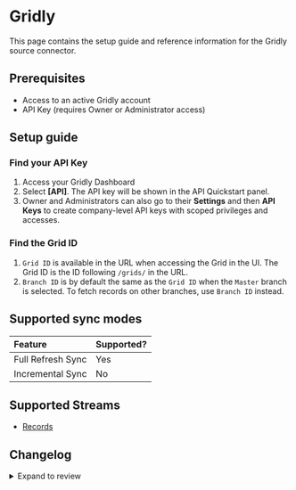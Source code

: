# Gridly

This page contains the setup guide and reference information for the Gridly source connector.

## Prerequisites

- Access to an active Gridly account
- API Key (requires Owner or Administrator access)

## Setup guide

### Find your API Key

1. Access your Gridly Dashboard
2. Select **[API]**. The API key will be shown in the API Quickstart panel.
2. Owner and Administrators can also go to their **Settings** and then **API Keys** to create company-level API keys with scoped privileges and accesses.

### Find the Grid ID

1. `Grid ID` is available in the URL when accessing the Grid in the UI. The Grid ID is the ID following `/grids/` in the URL.
2. `Branch ID` is by default the same as the `Grid ID` when the `Master` branch is selected. To fetch records on other branches, use `Branch ID` instead.

## Supported sync modes

| Feature           | Supported? |
| :---------------- | :--------- |
| Full Refresh Sync | Yes        |
| Incremental Sync  | No         |

## Supported Streams

- [Records](https://www.gridly.com/docs/api/#record)

## Changelog

<details>
  <summary>Expand to review</summary>

| Version | Date       | Pull Request                                             | Subject                                                     |
| :------ | :--------- | :------------------------------------------------------- | :---------------------------------------------------------- |
| 0.1.34 | 2025-03-29 | [56648](https://github.com/airbytehq/airbyte/pull/56648) | Update dependencies |
| 0.1.33 | 2025-03-22 | [55501](https://github.com/airbytehq/airbyte/pull/55501) | Update dependencies |
| 0.1.32 | 2025-03-01 | [54806](https://github.com/airbytehq/airbyte/pull/54806) | Update dependencies |
| 0.1.31 | 2025-02-22 | [54286](https://github.com/airbytehq/airbyte/pull/54286) | Update dependencies |
| 0.1.30 | 2025-02-15 | [53845](https://github.com/airbytehq/airbyte/pull/53845) | Update dependencies |
| 0.1.29 | 2025-02-01 | [52727](https://github.com/airbytehq/airbyte/pull/52727) | Update dependencies |
| 0.1.28 | 2025-01-25 | [51796](https://github.com/airbytehq/airbyte/pull/51796) | Update dependencies |
| 0.1.27 | 2025-01-11 | [51195](https://github.com/airbytehq/airbyte/pull/51195) | Update dependencies |
| 0.1.26 | 2024-12-28 | [50663](https://github.com/airbytehq/airbyte/pull/50663) | Update dependencies |
| 0.1.25 | 2024-12-21 | [50085](https://github.com/airbytehq/airbyte/pull/50085) | Update dependencies |
| 0.1.24 | 2024-12-14 | [49000](https://github.com/airbytehq/airbyte/pull/49000) | Update dependencies |
| 0.1.23 | 2024-11-25 | [48675](https://github.com/airbytehq/airbyte/pull/48675) | Starting with this version, the Docker image is now rootless. Please note that this and future versions will not be compatible with Airbyte versions earlier than 0.64 |
| 0.1.22 | 2024-10-28 | [47075](https://github.com/airbytehq/airbyte/pull/47075) | Update dependencies |
| 0.1.21 | 2024-10-12 | [46476](https://github.com/airbytehq/airbyte/pull/46476) | Update dependencies |
| 0.1.20 | 2024-09-28 | [46122](https://github.com/airbytehq/airbyte/pull/46122) | Update dependencies |
| 0.1.19 | 2024-09-21 | [45723](https://github.com/airbytehq/airbyte/pull/45723) | Update dependencies |
| 0.1.18 | 2024-09-14 | [45529](https://github.com/airbytehq/airbyte/pull/45529) | Update dependencies |
| 0.1.17 | 2024-09-07 | [45314](https://github.com/airbytehq/airbyte/pull/45314) | Update dependencies |
| 0.1.16 | 2024-08-31 | [44949](https://github.com/airbytehq/airbyte/pull/44949) | Update dependencies |
| 0.1.15 | 2024-08-24 | [44750](https://github.com/airbytehq/airbyte/pull/44750) | Update dependencies |
| 0.1.14 | 2024-08-17 | [44320](https://github.com/airbytehq/airbyte/pull/44320) | Update dependencies |
| 0.1.13 | 2024-08-10 | [43668](https://github.com/airbytehq/airbyte/pull/43668) | Update dependencies |
| 0.1.12 | 2024-08-03 | [42662](https://github.com/airbytehq/airbyte/pull/42662) | Update dependencies |
| 0.1.11 | 2024-07-20 | [42173](https://github.com/airbytehq/airbyte/pull/42173) | Update dependencies |
| 0.1.10 | 2024-07-13 | [41768](https://github.com/airbytehq/airbyte/pull/41768) | Update dependencies |
| 0.1.9 | 2024-07-10 | [41376](https://github.com/airbytehq/airbyte/pull/41376) | Update dependencies |
| 0.1.8 | 2024-07-09 | [41163](https://github.com/airbytehq/airbyte/pull/41163) | Update dependencies |
| 0.1.7 | 2024-07-06 | [40908](https://github.com/airbytehq/airbyte/pull/40908) | Update dependencies |
| 0.1.6 | 2024-06-26 | [40549](https://github.com/airbytehq/airbyte/pull/40549) | Migrate off deprecated auth package |
| 0.1.5 | 2024-06-25 | [40495](https://github.com/airbytehq/airbyte/pull/40495) | Update dependencies |
| 0.1.4 | 2024-06-22 | [39982](https://github.com/airbytehq/airbyte/pull/39982) | Update dependencies |
| 0.1.3 | 2024-06-04 | [39051](https://github.com/airbytehq/airbyte/pull/39051) | [autopull] Upgrade base image to v1.2.1 |
| 0.1.2 | 2024-05-21 | [38542](https://github.com/airbytehq/airbyte/pull/38542) | [autopull] base image + poetry + up_to_date |
| 0.1.1 | 2022-12-08 | [20048](https://github.com/airbytehq/airbyte/pull/20048) | Source Gridly: add icon and make grid_id parameter required |

</details>
